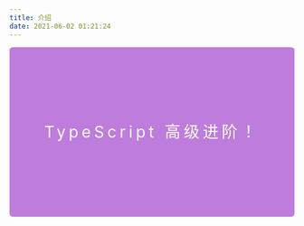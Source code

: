 ```yaml
---
title: 介绍
date: 2021-06-02 01:21:24
---
```


<div class="life-preserver">TypeScript 高级进阶！</div>
<style lang="stylus" scoped> 
    .life-preserver {
        line-height: 300px;
        text-align: center;
        background-color: #be7cdc;
        color: white;
        border-radius: 0.2em;
        font-size: 2em;
        letter-spacing: 0.2em;
    }
</style>

